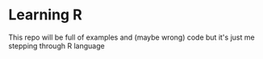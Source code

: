# Learning R

This repo will be full of examples and (maybe wrong) code but it's just me stepping through R language 
